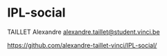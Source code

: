 # IPL-social

TAILLET Alexandre alexandre.taillet@student.vinci.be

https://github.com/alexandre-taillet-vinci/IPL-social/
